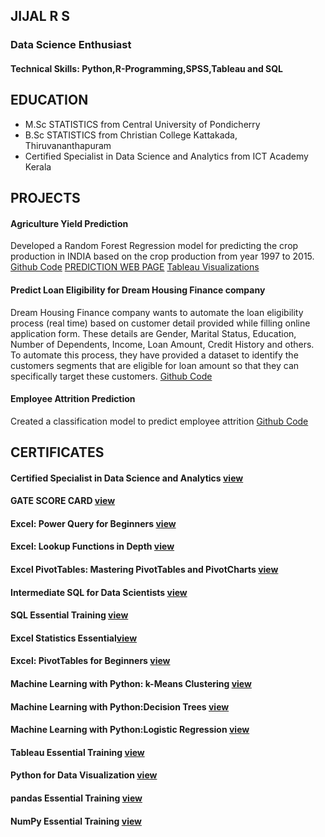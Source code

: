 ## JIJAL R S
### Data Science Enthusiast

#### Technical Skills: Python,R-Programming,SPSS,Tableau and SQL

## EDUCATION

* M.Sc STATISTICS from Central University of Pondicherry
* B.Sc STATISTICS from Christian College Kattakada, Thiruvananthapuram
* Certified Specialist in Data Science and Analytics from ICT Academy Kerala

## PROJECTS
#### Agriculture Yield Prediction
Developed a Random Forest Regression model for predicting the crop production in INDIA based on the crop production from year 1997 to 2015.
[Github Code](https://github.com/JIJALRS/REPOSITORY1/blob/a1a5f4ed284d3f94963afb6ed1bc5f1a9da2f871/Agriculture_Prediction.ipynb)
[PREDICTION WEB PAGE](https://agriculture-project.onrender.com)
[Tableau Visualizations](https://public.tableau.com/views/AgricultureDatasetVisualizations/IndiaMap?:language=en-US&:sid=&:display_count=n&:origin=viz_share_link)


#### Predict Loan Eligibility for Dream Housing Finance company
Dream Housing Finance company wants to automate the loan eligibility process (real time) based on customer detail provided while filling online application form. These details are Gender, Marital Status, Education, Number of Dependents, Income, Loan Amount, Credit History and others. To automate this process, they have provided a dataset to identify the customers segments that are eligible for loan amount so that they can specifically target these customers. [Github Code](https://github.com/JIJALRS/PROJECTS/blob/5d72e215b36c715ec1b80c61682480b4b04346f5/Predict%20Loan%20Eligibility.ipynb)


#### Employee Attrition Prediction
Created a classification model to predict employee attrition [Github Code](https://github.com/JIJALRS/REPOSITORY1/blob/698615a8bc9971c7260681928c6eadb6c4249af6/Employee%20Attrition%20Prediction.ipynb) 

## CERTIFICATES
#### Certified Specialist in Data Science and Analytics [view](https://drive.google.com/file/d/1GGLA-AyEDXSXSjW71D-mz_hdUe0ycmEu/view)
#### GATE SCORE CARD [view](https://drive.google.com/file/d/1uxT3Qv82_5g_a3coh73N65d-FwgspZJl/view?usp=sharing)
#### Excel: Power Query for Beginners [view](https://drive.google.com/file/d/1vWnA5cQ5nXXn9T5rEgJHggK5QqVdPvro/view?usp=sharing)
#### Excel: Lookup Functions in Depth [view](https://drive.google.com/file/d/1KScLqIfOczWbwHC-I_CJvn8lRm69XlSQ/view?usp=sharing)
#### Excel PivotTables: Mastering PivotTables and PivotCharts [view](https://drive.google.com/file/d/18phHpHLjCJ1KftIIS8TOwL80Wp09s1pJ/view?usp=sharing)
#### Intermediate SQL for Data Scientists [view](https://drive.google.com/file/d/1UWqWwc8e8Dsfqu_1mfZWP5R0fcztXRrh/view?usp=sharing)
#### SQL Essential Training [view](https://drive.google.com/file/d/1ZXBSMiu4wUdDlawmLrzqHUlQsHVJeUUV/view?usp=sharing)
#### Excel Statistics Essential[view](https://drive.google.com/file/d/1tqRSjukiuX_XmONmsydhwSyi3XJBMawU/view?usp=sharing)
#### Excel: PivotTables for Beginners [view](https://drive.google.com/file/d/1lHuTzfAN3mBxNAGN-NCHbho-bYKRMzRK/view?usp=sharing)
#### Machine Learning with Python: k-Means Clustering [view](https://drive.google.com/file/d/1ULDhr9ZEd-v_iJjWuy7zp0LOH31BOD60/view?usp=sharing)
#### Machine Learning with Python:Decision Trees [view](https://drive.google.com/file/d/1oXyRFVVJ7CuXfvBmahC9k3g2iFtRyeMu/view?usp=sharing)
#### Machine Learning with Python:Logistic Regression [view](https://drive.google.com/file/d/1Z9LYb_75pqnyq8fUw04nrDxtM8Y9I6IF/view?usp=sharing)
#### Tableau Essential Training [view](https://drive.google.com/file/d/1041yaFgKzbI19ieI-5WFyeZ9z8HEI_XH/view?usp=sharing)
#### Python for Data Visualization [view](https://drive.google.com/file/d/1FN_JkBEk9H_-nJVIVQJ86tOo9tKuuIlB/view?usp=sharing)
#### pandas Essential Training [view](https://drive.google.com/file/d/1iaBI2hjIv9N8X3AyXJa5lMZ8cRVDX5B8/view?usp=sharing)
#### NumPy Essential Training [view](https://drive.google.com/file/d/1uAWPG14nwEZ_lWC6ZrVSpYcAKwytaKDh/view?usp=sharing)
